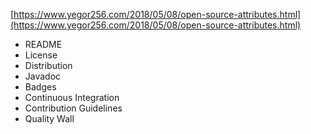[https://www.yegor256.com/2018/05/08/open-source-attributes.html](https://www.yegor256.com/2018/05/08/open-source-attributes.html)

- README
- License
- Distribution
- Javadoc
- Badges
- Continuous Integration
- Contribution Guidelines
- Quality Wall

